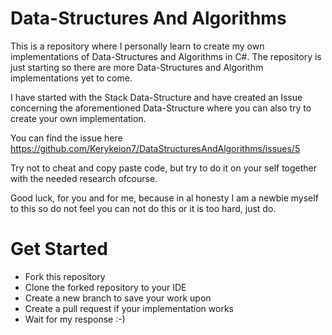 # Data-Structures And Algorithms

This is a repository where I personally learn to create my own implementations of Data-Structures and Algorithms in C#.
The repository is just starting so there are more Data-Structures and Algorithm implementations yet to come.

I have started with the Stack Data-Structure and have created an Issue concerning the aforementioned Data-Structure where you can also try to create your own implementation.

You can find the issue here https://github.com/Kerykeion7/DataStructuresAndAlgorithms/issues/5

Try not to cheat and copy paste code, but try to do it on your self together with the needed research ofcourse.

Good luck, for you and for me, because in al honesty I am a newbie myself to this so do not feel you can not do this or it is too hard, just do.

# Get Started
- Fork this repository
- Clone the forked repository to your IDE
- Create a new branch to save your work upon
- Create a pull request if your implementation works
- Wait for my response :-)
